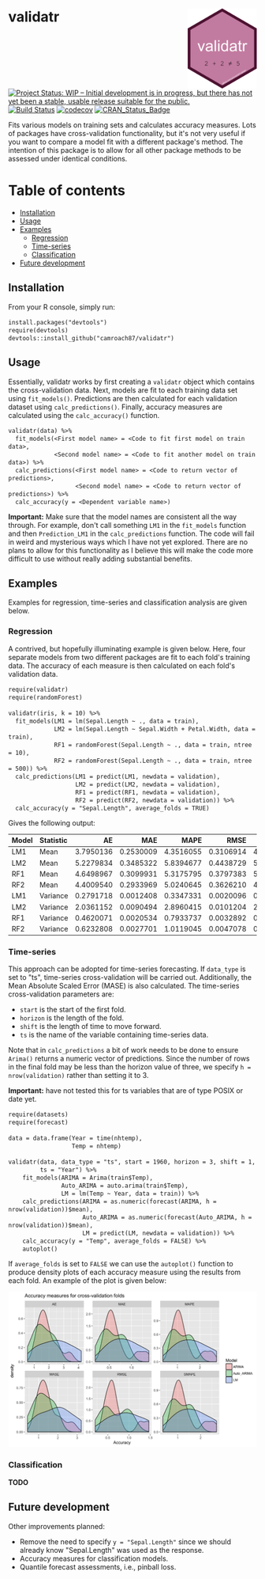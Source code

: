 # validatr <img src="man/figures/logo.png" align="right" width="140" />

[![Project Status: WIP – Initial development is in progress, but there has not yet been a stable, usable release suitable for the public.](http://www.repostatus.org/badges/latest/wip.svg)](http://www.repostatus.org/#wip)
[![Build Status](https://travis-ci.org/camroach87/validatr.svg?branch=master)](https://travis-ci.org/camroach87/validatr)
[![codecov](https://codecov.io/github/camroach87/validatr/branch/master/graphs/badge.svg)](https://codecov.io/github/camroach87/validatr)
[![CRAN_Status_Badge](http://www.r-pkg.org/badges/version/validatr)](https://CRAN.R-project.org/package=validatr)


Fits various models on training sets and calculates accuracy measures. Lots of packages have cross-validation functionality, but it's not very useful if you want to compare a model fit with a different package's method. The intention of this package is to allow for all other package methods to be assessed under identical conditions.


# Table of contents

* [Installation](#installation)
* [Usage](#usage)
* [Examples](#examples)
    * [Regression](#regression)
    * [Time-series](#time-series)
    * [Classification](#classification)
* [Future development](#future-development)

## Installation

From your R console, simply run:

```{r}
install.packages("devtools")
require(devtools)
devtools::install_github("camroach87/validatr")
```

## Usage

Essentially, validatr works by first creating a `validatr` object which contains the cross-validation data. Next, models are fit to each training data set using `fit_models()`. Predictions are then calculated for each validation dataset using `calc_predictions()`. Finally, accuracy measures are calculated using the `calc_accuracy()` function.

```{r}
validatr(data) %>% 
  fit_models(<First model name> = <Code to fit first model on train data>,
             <Second model name> = <Code to fit another model on train data>) %>% 
  calc_predictions(<First model name> = <Code to return vector of predictions>,
                   <Second model name> = <Code to return vector of predictions>) %>% 
  calc_accuracy(y = <Dependent variable name>)
```

__Important:__ Make sure that the model names are consistent all the way through. For example, don't call something `LM1` in the `fit_models` function and then `Prediction_LM1` in the `calc_predictions` function. The code will fail in weird and mysterious ways which I have not yet explored. There are no plans to allow for this functionality as I believe this will make the code more difficult to use without really adding substantial benefits.

## Examples

Examples for regression, time-series and classification analysis are given below. 

### Regression

A contrived, but hopefully illuminating example is given below. Here, four separate models from two different packages are fit to each fold's training data. The accuracy of each measure is then calculated on each fold's validation data.


```{r}
require(validatr)
require(randomForest)

validatr(iris, k = 10) %>%
  fit_models(LM1 = lm(Sepal.Length ~ ., data = train),
             LM2 = lm(Sepal.Length ~ Sepal.Width + Petal.Width, data = train),
             RF1 = randomForest(Sepal.Length ~ ., data = train, ntree = 10),
             RF2 = randomForest(Sepal.Length ~ ., data = train, ntree = 500)) %>%
  calc_predictions(LM1 = predict(LM1, newdata = validation),
                   LM2 = predict(LM2, newdata = validation),
                   RF1 = predict(RF1, newdata = validation),
                   RF2 = predict(RF2, newdata = validation)) %>%
  calc_accuracy(y = "Sepal.Length", average_folds = TRUE)
```

Gives the following output:

|Model |Statistic |        AE|       MAE|      MAPE|      RMSE|     SMAPE|
|:-----|:---------|---------:|---------:|---------:|---------:|---------:|
|LM1   |Mean      | 3.7950136| 0.2530009| 4.3516055| 0.3106914| 4.3318653|
|LM2   |Mean      | 5.2279834| 0.3485322| 5.8394677| 0.4438729| 5.8149103|
|RF1   |Mean      | 4.6498967| 0.3099931| 5.3175795| 0.3797383| 5.2790324|
|RF2   |Mean      | 4.4009540| 0.2933969| 5.0240645| 0.3626210| 4.9876589|
|LM1   |Variance  | 0.2791718| 0.0012408| 0.3347331| 0.0020096| 0.3032631|
|LM2   |Variance  | 2.0361152| 0.0090494| 2.8960415| 0.0101204| 2.5389126|
|RF1   |Variance  | 0.4620071| 0.0020534| 0.7933737| 0.0032892| 0.6486826|
|RF2   |Variance  | 0.6232808| 0.0027701| 1.0119045| 0.0047078| 0.8710760|

### Time-series

This approach can be adopted for time-series forecasting. If `data_type` is set to "ts", time-series cross-validation will be carried out. Additionally, the Mean Absolute Scaled Error (MASE) is also calculated. The time-series cross-validation parameters are:

* `start` is the start of the first fold.
* `horizon` is the length of the fold. 
* `shift` is the length of time to move forward.
* `ts` is the name of the variable containing time-series data.

Note that in `calc_predictions` a bit of work needs to be done to ensure `Arima()` returns a numeric vector of predictions. Since the number of rows in the final fold may be less than the horizon value of three, we specify `h = nrow(validation)` rather than setting it to 3.

__Important:__ have not tested this for ts variables that are of type POSIX or date yet.

```{r}
require(datasets)
require(forecast)

data = data.frame(Year = time(nhtemp),
                  Temp = nhtemp)

validatr(data, data_type = "ts", start = 1960, horizon = 3, shift = 1,
         ts = "Year") %>% 
    fit_models(ARIMA = Arima(train$Temp),
               Auto_ARIMA = auto.arima(train$Temp),
               LM = lm(Temp ~ Year, data = train)) %>% 
    calc_predictions(ARIMA = as.numeric(forecast(ARIMA, h = nrow(validation))$mean),
                     Auto_ARIMA = as.numeric(forecast(Auto_ARIMA, h = nrow(validation))$mean),
                     LM = predict(LM, newdata = validation)) %>% 
    calc_accuracy(y = "Temp", average_folds = FALSE) %>% 
    autoplot()
```

If `average_folds` is set to `FALSE` we can use the `autoplot()` function to produce density plots of each accuracy measure using the results from each fold. An example of the plot is given below:

![](man/figures/autoplot-example.png)

### Classification

__TODO__

## Future development

Other improvements planned:

* Remove the need to specify `y = "Sepal.Length"` since we should already know "Sepal.Length" was used as the response.
* Accuracy measures for classification models.
* Quantile forecast assessments, i.e., pinball loss.
